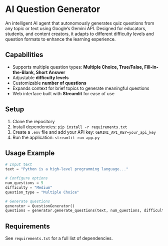 # AI Question Generator  

An intelligent AI agent that autonomously generates quiz questions from any topic or text using Google’s Gemini API. Designed for educators, students, and content creators, it adapts to different difficulty levels and question formats to enhance the learning experience.  

## Capabilities  
- Supports multiple question types: **Multiple Choice, True/False, Fill-in-the-Blank, Short Answer**  
- Adjustable **difficulty levels**  
- Customizable **number of questions**  
- Expands context for brief topics to generate meaningful questions  
- Web interface built with **Streamlit** for ease of use  

## Setup  
1. Clone the repository  
2. Install dependencies: `pip install -r requirements.txt`  
3. Create a `.env` file and add your API key: `GEMINI_API_KEY=your_api_key`  
4. Run the application: `streamlit run app.py`  

## Usage Example  
```python
# Input text
text = "Python is a high-level programming language..."

# Configure options
num_questions = 5
difficulty = "Medium"
question_type = "Multiple Choice"

# Generate questions
generator = QuestionGenerator()
questions = generator.generate_questions(text, num_questions, difficulty, question_type)
```  

## Requirements  
See `requirements.txt` for a full list of dependencies.
